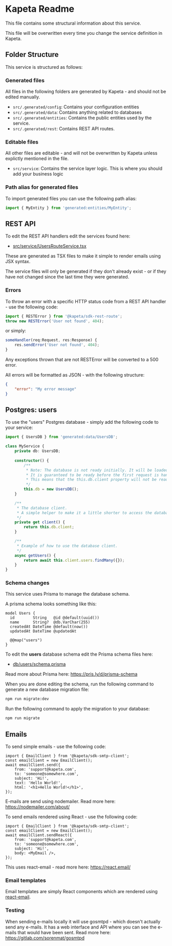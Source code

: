 # Kapeta Readme
This file contains some structural information about this service.

This file will be overwritten every time you change the service definition in Kapeta.

## Folder Structure
This service is structured as follows:

### Generated files
All files in the following folders are generated by Kapeta - and should not be edited manually.
* ```src/.generated/config```: Contains your configuration entities
* ```src/.generated/data```: Contains anything related to databases
* ```src/.generated/entities```: Contains the public entities used by the service.
* ```src/.generated/rest```: Contains REST API routes.

### Editable files
All other files are editable - and will not be overwritten by Kapeta unless explictly mentioned in the file.

* ```src/service```: Contains the service layer logic. This is where you should add your business logic

### Path alias for generated files

To import generated files you can use the following path alias:
```typescript
import { MyEntity } from 'generated:entities/MyEntity';
```

## REST API 
To edit the REST API handlers edit the services found here:
* [src/service/UsersRouteService.tsx](src/service/UsersRouteService.tsx)

These are generated as TSX files to make it simple to render emails using JSX syntax.

The service files will only be generated if they don't already exist - or if they have not
changed since the last time they were generated.

### Errors
To throw an error with a specific HTTP status code from a REST API handler - use the following code:
```ts
import { RESTError } from '@kapeta/sdk-rest-route';
throw new RESTError('User not found', 404);
```
or simply:
```ts
someHandler(req:Request, res:Response) {
    res.sendError('User not found', 404);
}
```

Any exceptions thrown that are not RESTError will be converted to a 500 error.

All errors will be formatted as JSON - with the following structure:
```json
{
    "error": "My error message"
}
```

## Postgres: users
To use the "users" Postgres database - simply add the following code to your service:

```typescript
import { UsersDB } from 'generated:data/UsersDB';

class MyService {
    private db: UsersDB;
    
    constructor() {
        /**
         * Note: The database is not ready initially. It will be loaded during startup.
         * It is guaranteed to be ready before the first request is handled.
         * This means that the this.db.client property will not be ready during startup.
         */
        this.db = new UsersDB();
    }

    /**
     * The database client. 
     * A simple helper to make it a little shorter to access the database.
     */
    private get client() {
        return this.db.client;
    }

    /**
     * Example of how to use the database client.
     */
    async getUsers() {
        return await this.client.users.findMany({});
    }
}
```
### Schema changes
This service uses Prisma to manage the database schema.

A prisma schema looks something like this: 
```prisma
model Users {
  id        String   @id @default(uuid())
  name      String?  @db.VarChar(255)
  createdAt DateTime @default(now())
  updatedAt DateTime @updatedAt

  @@map("users")
}
```

To edit the **users** database schema edit the Prisma schema files here:
- [db/users/schema.prisma](db/users/schema.prisma)

Read more about Prisma here:
https://pris.ly/d/prisma-schema

When you are done editing the schema, 
run the following command to generate a new database migration file:
```bash
npm run migrate:dev
```

Run the following command to apply the migration to your database:
```bash
npm run migrate
```


## Emails

To send simple emails - use the following code:
```tsx
import { EmailClient } from '@kapeta/sdk-smtp-client';
const emailClient = new EmailClient();
await emailClient.send({
    from: 'support@kapeta.com',
    to: 'someone@somewhere.com',
    subject: 'Hi!',
    text: 'Hello World!',
    html: '<h1>Hello World!</h1>',
});
```
E-mails are send using nodemailer. Read more here:
https://nodemailer.com/about/

To send emails rendered using React - use the following code: 
```tsx
import { EmailClient } from '@kapeta/sdk-smtp-client';
const emailClient = new EmailClient();
await emailClient.sendReact({
    from: 'support@kapeta.com',
    to: 'someone@somewhere.com',
    subject: 'Hi!',
    body: <MyEmail />,
});
```
This uses react-email - read more here: https://react.email/

### Email templates
Email templates are simply React components which are rendered using [react-email](https://react.email/).

### Testing
When sending e-mails locally it will use gosmtpd - which doesn't actually send any e-mails. 
It has a web interface and API where you can see the e-mails that would have been sent.
Read more here:
https://gitlab.com/sorenmat/gosmtpd

